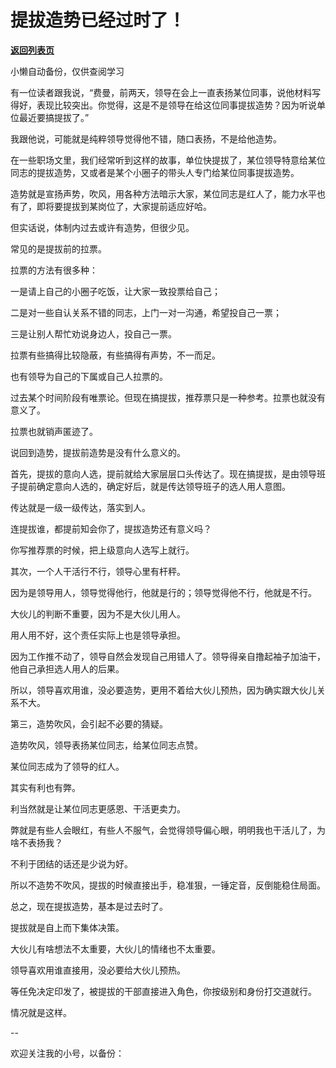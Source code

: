 # 提拔造势已经过时了！

[**返回列表页**](/gzh/费曼的小茶馆)

小懒自动备份，仅供查阅学习

有一位读者跟我说，“费曼，前两天，领导在会上一直表扬某位同事，说他材料写得好，表现比较突出。你觉得，这是不是领导在给这位同事提拔造势？因为听说单位最近要搞提拔了。”

我跟他说，可能就是纯粹领导觉得他不错，随口表扬，不是给他造势。  

在一些职场文里，我们经常听到这样的故事，单位快提拔了，某位领导特意给某位同志的提拔造势，又或者是某个小圈子的带头人专门给某位同事提拔造势。

造势就是宣扬声势，吹风，用各种方法暗示大家，某位同志是红人了，能力水平也有了，即将要提拔到某岗位了，大家提前适应好哈。

但实话说，体制内过去或许有造势，但很少见。

常见的是提拔前的拉票。

拉票的方法有很多种：

一是请上自己的小圈子吃饭，让大家一致投票给自己；

二是对一些自认关系不错的同志，上门一对一沟通，希望投自己一票；

三是让别人帮忙劝说身边人，投自己一票。

拉票有些搞得比较隐蔽，有些搞得有声势，不一而足。

也有领导为自己的下属或自己人拉票的。

过去某个时间阶段有唯票论。但现在搞提拔，推荐票只是一种参考。拉票也就没有意义了。  

拉票也就销声匿迹了。

说回到造势，提拔前造势是没有什么意义的。

首先，提拔的意向人选，提前就给大家层层口头传达了。现在搞提拔，是由领导班子提前确定意向人选的，确定好后，就是传达领导班子的选人用人意图。

传达就是一级一级传达，落实到人。

连提拔谁，都提前知会你了，提拔造势还有意义吗？

你写推荐票的时候，把上级意向人选写上就行。

其次，一个人干活行不行，领导心里有杆秤。  

因为是领导用人，领导觉得他行，他就是行的；领导觉得他不行，他就是不行。

大伙儿的判断不重要，因为不是大伙儿用人。

用人用不好，这个责任实际上也是领导承担。

因为工作推不动了，领导自然会发现自己用错人了。领导得亲自撸起袖子加油干，他自己承担选人用人的后果。

所以，领导喜欢用谁，没必要造势，更用不着给大伙儿预热，因为确实跟大伙儿关系不大。  

第三，造势吹风，会引起不必要的猜疑。  

造势吹风，领导表扬某位同志，给某位同志点赞。

某位同志成为了领导的红人。  

其实有利也有弊。  

利当然就是让某位同志更感恩、干活更卖力。  

弊就是有些人会眼红，有些人不服气，会觉得领导偏心眼，明明我也干活儿了，为啥不表扬我？

不利于团结的话还是少说为好。  

所以不造势不吹风，提拔的时候直接出手，稳准狠，一锤定音，反倒能稳住局面。  

总之，现在提拔造势，基本是过去时了。  

提拔就是自上而下集体决策。

大伙儿有啥想法不太重要，大伙儿的情绪也不太重要。

领导喜欢用谁直接用，没必要给大伙儿预热。  

等任免决定印发了，被提拔的干部直接进入角色，你按级别和身份打交道就行。

情况就是这样。

\--  

欢迎关注我的小号，以备份：

